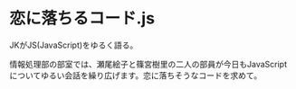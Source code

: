 # 恋に落ちるコード.js

JKがJS(JavaScript)をゆるく語る。

情報処理部の部室では、瀬尾絵子と篠宮樹里の二人の部員が今日もJavaScriptについてゆるい会話を繰り広げます。恋に落ちそうなコードを求めて。
